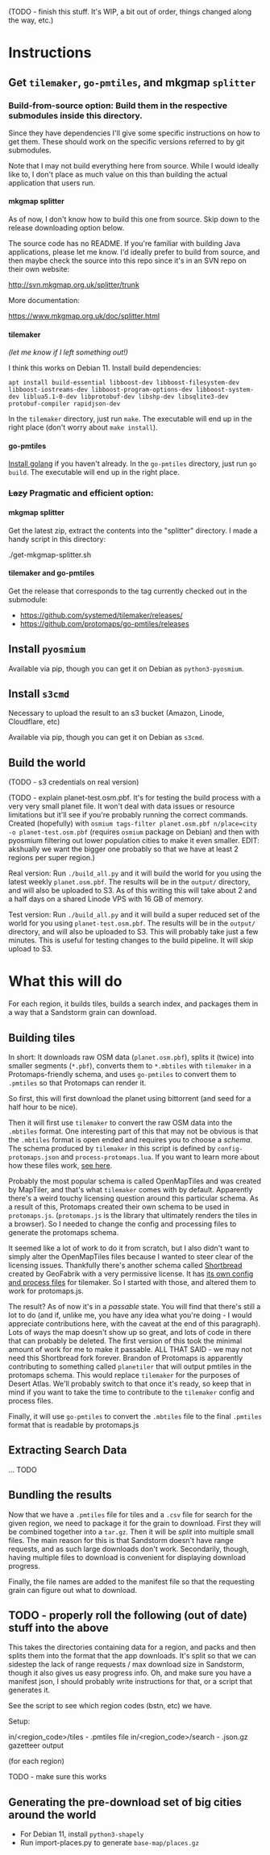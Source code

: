 (TODO - finish this stuff. It's WIP, a bit out of order, things changed along the way, etc.)

# Instructions

## Get `tilemaker`, `go-pmtiles`, and mkgmap `splitter`

### Build-from-source option: Build them in the respective submodules inside this directory.

Since they have dependencies I'll give some specific instructions on how to get them. These should work on the specific versions referred to by git submodules.

Note that I may not build everything here from source. While I would ideally like to, I don't place as much value on this than building the actual application that users run.

#### mkgmap splitter

As of now, I don't know how to build this one from source. Skip down to the release downloading option below.

The source code has no README. If you're familiar with building Java applications, please let me know. I'd ideally prefer to build from source, and then maybe check the source into this repo since it's in an SVN repo on their own website:

http://svn.mkgmap.org.uk/splitter/trunk

More documentation:

https://www.mkgmap.org.uk/doc/splitter.html

#### tilemaker

_(let me know if I left something out!)_

I think this works on Debian 11. Install build dependencies:

```
apt install build-essential libboost-dev libboost-filesystem-dev libboost-iostreams-dev libboost-program-options-dev libboost-system-dev liblua5.1-0-dev libprotobuf-dev libshp-dev libsqlite3-dev protobuf-compiler rapidjson-dev
```

In the `tilemaker` directory, just run `make`. The executable will end up in the right place (don't worry about `make install`).

#### go-pmtiles

[Install golang](https://go.dev/doc/install) if you haven't already. In the `go-pmtiles` directory, just run `go build`. The executable will end up in the right place.

### ~~Lazy~~ Pragmatic and efficient option:

#### mkgmap splitter

Get the latest zip, extract the contents into the "splitter" directory. I made a handy script in this directory:

./get-mkgmap-splitter.sh

#### tilemaker and go-pmtiles

Get the release that corresponds to the tag currently checked out in the submodule:

* https://github.com/systemed/tilemaker/releases/
* https://github.com/protomaps/go-pmtiles/releases

## Install `pyosmium`

Available via pip, though you can get it on Debian as `python3-pyosmium`.

## Install `s3cmd`

Necessary to upload the result to an s3 bucket (Amazon, Linode, Cloudflare, etc)

Available via pip, though you can get it on Debian as `s3cmd`.

## Build the world

(TODO - s3 credentials on real version)

(TODO - explain planet-test.osm.pbf. It's for testing the build process with a very very small planet file. It won't deal with data issues or resource limitations but it'll see if you're probably running the correct commands. Created (hopefully) with `osmium tags-filter planet.osm.pbf n/place=city -o planet-test.osm.pbf` (requires `osmium` package on Debian) and then with pyosmium filtering out lower population cities to make it even smaller. EDIT: akshually we want the bigger one probably so that we have at least 2 regions per super region.)

Real version: Run `./build_all.py` and it will build the world for you using the latest weekly `planet.osm.pbf`. The results will be in the `output/` directory, and will also be uploaded to S3. As of this writing this will take about 2 and a half days on a shared Linode VPS with 16 GB of memory.

Test version: Run `./build_all.py` and it will build a super reduced set of the world for you using `planet-test.osm.pbf`. The results will be in the `output/` directory, and will also be uploaded to S3. This will probably take just a few minutes. This is useful for testing changes to the build pipeline. It will skip upload to S3.

# What this will do

For each region, it builds tiles, builds a search index, and packages them in a way that a Sandstorm grain can download.

## Building tiles

In short: It downloads raw OSM data (`planet.osm.pbf`), splits it (twice) into smaller segments (`*.pbf`), converts them to `*.mbtiles` with `tilemaker` in a Protomaps-friendly schema, and uses `go-pmtiles` to convert them to `.pmtiles` so that Protomaps can render it.

So first, this will first download the planet using bittorrent (and seed for a half hour to be nice).

Then it will first use `tilemaker` to convert the raw OSM data into the `.mbtiles` format. One interesting part of this that may not be obvious is that the `.mbtiles` format is open ended and requires you to choose a _schema_. The schema produced by `tilemaker` in this script is defined by `config-protomaps.json` and `process-protomaps.lua`. If you want to learn more about how these files work, [see here](https://github.com/systemed/tilemaker/blob/master/docs/CONFIGURATION.md).

Probably the most popular schema is called OpenMapTiles and was created by MapTiler, and that's what `tilemaker` comes with by default. Apparently there's a weird touchy licensing question around this particular schema. As a result of this, Protomaps created their own schema to be used in `protomaps.js`. (`protomaps.js` is the library that ultimately renders the tiles in a browser). So I needed to change the config and processing files to generate the protomaps schema.

It seemed like a lot of work to do it from scratch, but I also didn't want to simply alter the OpenMapTiles files because I wanted to steer clear of the licensing issues. Thankfully there's another schema called [Shortbread](https://shortbread.geofabrik.de/schema/) created by GeoFabrik with a very permissive license. It has [its own config and process files](https://github.com/geofabrik/shortbread-tilemaker/) for tilemaker. So I started with those, and altered them to work for protomaps.js.

The result? As of now it's in a _passable_ state. You will find that there's still a lot to do (and if, unlike me, you have any idea what you're doing - I would appreciate contributions here, with the caveat at the end of this paragraph). Lots of ways the map doesn't show up so great, and lots of code in there that can probably be deleted. The first version of this took the minimal amount of work for me to make it passable. ALL THAT SAID - we may not need this Shortbread fork forever. Brandon of Protomaps is apparently contributing to something called `planetiler` that will output pmtiles in the protomaps schema. This would replace `tilemaker` for the purposes of Desert Atlas. We'll probably switch to that once it's ready, so keep that in mind if you want to take the time to contribute to the `tilemaker` config and process files.

Finally, it will use `go-pmtiles` to convert the `.mbtiles` file to the final `.pmtiles` format that is readable by protomaps.js

## Extracting Search Data

... TODO

## Bundling the results

Now that we have a `.pmtiles` file for tiles and a `.csv` file for search for the given region, we need to package it for the grain to download. First they will be combined together into a `tar.gz`. Then it will be _split_ into multiple small files. The main reason for this is that Sandstorm doesn't have range requests, and as such large downloads don't work. Secondarily, though, having multiple files to download is convenient for displaying download progress.

Finally, the file names are added to the manifest file so that the requesting grain can figure out what to download.

## TODO - properly roll the following (out of date) stuff into the above

This takes the directories containing data for a region, and packs and then splits them into the format that the app downloads. It's split so that we can sidestep the lack of range requests / max download size in Sandstorm, though it also gives us easy progress info. Oh, and make sure you have a manifest json, I should probably write instructions for that, or a script that generates it.

See the script to see which region codes (bstn, etc) we have.

Setup:

in/<region_code>/tiles - .pmtiles file
in/<region_code>/search - .json.gz gazetteer output

(for each region)

TODO - make sure this works

## Generating the pre-download set of big cities around the world

* For Debian 11, install `python3-shapely`
* Run import-places.py to generate `base-map/places.gz`
